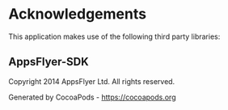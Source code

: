 # Acknowledgements
This application makes use of the following third party libraries:

## AppsFlyer-SDK

Copyright 2014 AppsFlyer Ltd. All rights reserved.

Generated by CocoaPods - https://cocoapods.org
